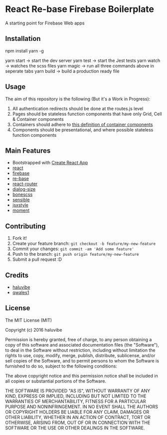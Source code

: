 # React Re-base Firebase Boilerplate

A starting point for Firebase Web apps

## Installation

npm install yarn -g

yarn start -> start the dev server
yarn test -> start the Jest tests
yarn watch -> watches the scss files
yarn magic -> run all three commands above in seperate tabs
yarn build -> build a production ready file

## Usage

The aim of this repository is the following (But it's a Work in Progress):

1) All authentication redirects should be done at the routes.js level
2) Pages should be stateless function components that have only Grid, Cell & Container components
3) Containers should adhere to [this definition of container components](https://medium.com/@dan_abramov/smart-and-dumb-components-7ca2f9a7c7d0#.w8t47qq2a)
4) Components should be presentational, and where possible stateless function components

## Main Features

* Bootstrapped with [Create React App](https://github.com/facebookincubator/create-react-app)
* [react](https://github.com/facebook/react)
* [firebase](https://www.npmjs.com/package/firebase)
* [re-base](https://github.com/tylermcginnis/re-base)
* [react-router](https://github.com/rackt/react-router)
* [dialog-size](https://github.com/meodai/dialog-size)
* [bonescss](https://github.com/meodai/bonescss)
* [sensible](https://github.com/meodai/sensible)
* [jsxstyle](https://github.com/smyte/jsxstyle)
* [moment](https://github.com/moment/moment)

## Contributing

1. Fork it!
2. Create your feature branch: `git checkout -b feature/my-new-feature`
3. Commit your changes: `git commit -am 'Add some feature'`
4. Push to the branch: `git push origin feature/my-new-feature`
5. Submit a pull request :D

## Credits

* [haluvibe](https://github.com/haluvibe)
* [qwales1](https://github.com/qwales1)

## License

The MIT License (MIT)

Copyright (c) 2016 haluvibe

Permission is hereby granted, free of charge, to any person obtaining a copy
of this software and associated documentation files (the "Software"), to deal
in the Software without restriction, including without limitation the rights
to use, copy, modify, merge, publish, distribute, sublicense, and/or sell
copies of the Software, and to permit persons to whom the Software is
furnished to do so, subject to the following conditions:

The above copyright notice and this permission notice shall be included in all
copies or substantial portions of the Software.

THE SOFTWARE IS PROVIDED "AS IS", WITHOUT WARRANTY OF ANY KIND, EXPRESS OR
IMPLIED, INCLUDING BUT NOT LIMITED TO THE WARRANTIES OF MERCHANTABILITY,
FITNESS FOR A PARTICULAR PURPOSE AND NONINFRINGEMENT. IN NO EVENT SHALL THE
AUTHORS OR COPYRIGHT HOLDERS BE LIABLE FOR ANY CLAIM, DAMAGES OR OTHER
LIABILITY, WHETHER IN AN ACTION OF CONTRACT, TORT OR OTHERWISE, ARISING FROM,
OUT OF OR IN CONNECTION WITH THE SOFTWARE OR THE USE OR OTHER DEALINGS IN THE
SOFTWARE.
